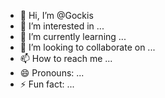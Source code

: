 - 👋 Hi, I’m @Gockis
- 👀 I’m interested in ...
- 🌱 I’m currently learning ...
- 💞️ I’m looking to collaborate on ...
- 📫 How to reach me ...
- 😄 Pronouns: ...
- ⚡ Fun fact: ...

<!---
Gockis/Gockis is a ✨ special ✨ repository because its `README.md` (this file) appears on your GitHub profile.
You can click the Preview link to take a look at your changes.
--->
